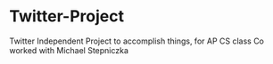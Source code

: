 # Twitter-Project
Twitter Independent Project to accomplish things, for AP CS class
Co worked with Michael Stepniczka 
